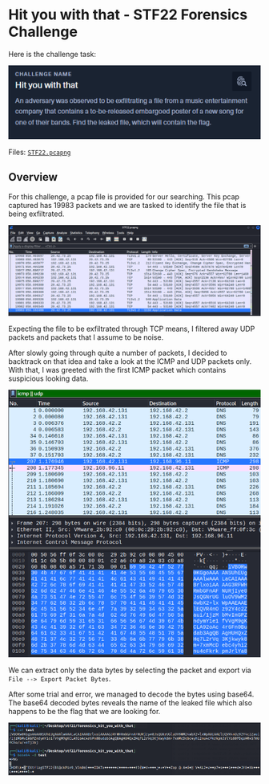 # Hit you with that - STF22 Forensics Challenge

Here is the challenge task:

![challenge_task](images/Challenge_Task.png)

Files: [`STF22.pcapng`](STF22.pcapng)

## Overview

For this challenge, a pcap file is provided for our searching. This
pcap captured has 19983 packets and we are tasked to identify the file
that is being exfiltrated.

![19983_packets](images/step_1.png)

Expecting the file to be exfiltrated through TCP means, I filtered away UDP
packets and packets that I assume to be noise. 

After slowly going through quite a number of packets, I decided to 
backtrack on that idea and take a look at the ICMP and UDP packets only.
With that, I was greeted with the first ICMP packet which contains 
suspicious looking data.

![icmp_udp_packets](images/step_2.png)

We can extract only the data bytes by selecting the packet and export via
`File --> Export Packet Bytes`. 

After some trial and error, we managed to decode the bytes using base64. 
The base64 decoded bytes reveals the name of the leaked file which also 
happens to be the flag that we are looking for.

![](images/step_3.png)

